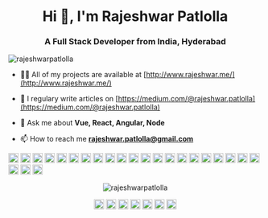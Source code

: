 <h1 align="center">Hi 👋, I'm Rajeshwar Patlolla</h1>
<h3 align="center">A Full Stack Developer from India, Hyderabad</h3>

<p align="left"> <img src="https://komarev.com/ghpvc/?username=rajeshwarpatlolla" alt="rajeshwarpatlolla" /> </p>

- 👨‍💻 All of my projects are available at [http://www.rajeshwar.me/](http://www.rajeshwar.me/)

- 📝 I regulary write articles on [https://medium.com/@rajeshwar.patlolla](https://medium.com/@rajeshwar.patlolla)

- 💬 Ask me about **Vue, React, Angular, Node**

- 📫 How to reach me **rajeshwar.patlolla@gmail.com**

<p align="left"><img src="https://devicons.github.io/devicon/devicon.git/icons/vuejs/vuejs-original-wordmark.svg" alt="vuejs" width="20" height="20"/> <img src="https://devicons.github.io/devicon/devicon.git/icons/react/react-original-wordmark.svg" alt="react" width="20" height="20"/> <img src="https://devicons.github.io/devicon/devicon.git/icons/angularjs/angularjs-original.svg" alt="angularjs" width="20" height="20"/> <img src="https://devicons.github.io/devicon/devicon.git/icons/amazonwebservices/amazonwebservices-original-wordmark.svg" alt="aws" width="20" height="20"/> <img src="https://devicons.github.io/devicon/devicon.git/icons/bootstrap/bootstrap-plain.svg" alt="bootstrap" width="20" height="20"/> <img src="https://devicons.github.io/devicon/devicon.git/icons/coffeescript/coffeescript-original-wordmark.svg" alt="coffeescript" width="20" height="20"/> <img src="https://devicons.github.io/devicon/devicon.git/icons/css3/css3-original-wordmark.svg" alt="css3" width="20" height="20"/> <img src="https://devicons.github.io/devicon/devicon.git/icons/d3js/d3js-original.svg" alt="d3js" width="20" height="20"/> <img src="https://devicons.github.io/devicon/devicon.git/icons/django/django-original.svg" alt="django" width="20" height="20"/> <img src="https://devicons.github.io/devicon/devicon.git/icons/gulp/gulp-plain.svg" alt="gulp" width="20" height="20"/> <img src="https://devicons.github.io/devicon/devicon.git/icons/html5/html5-original-wordmark.svg" alt="html5" width="20" height="20"/> <img src="https://devicons.github.io/devicon/devicon.git/icons/javascript/javascript-original.svg" alt="javascript" width="20" height="20"/> <img src="https://devicons.github.io/devicon/devicon.git/icons/typescript/typescript-original.svg" alt="typescript" width="20" height="20"/> <img src="https://devicons.github.io/devicon/devicon.git/icons/mongodb/mongodb-original-wordmark.svg" alt="mongodb" width="20" height="20"/> <img src="https://devicons.github.io/devicon/devicon.git/icons/mysql/mysql-original-wordmark.svg" alt="mysql" width="20" height="20"/> <img src="https://devicons.github.io/devicon/devicon.git/icons/postgresql/postgresql-original-wordmark.svg" alt="postgresql" width="20" height="20"/> <img src="https://devicons.github.io/devicon/devicon.git/icons/redis/redis-original-wordmark.svg" alt="redis" width="20" height="20"/> <img src="https://devicons.github.io/devicon/devicon.git/icons/sass/sass-original.svg" alt="sass" width="20" height="20"/> <img src="https://devicons.github.io/devicon/devicon.git/icons/nodejs/nodejs-original-wordmark.svg" alt="nodejs" width="20" height="20"/> <img src="https://devicons.github.io/devicon/devicon.git/icons/python/python-original-wordmark.svg" alt="python" width="20" height="20"/> <img src="https://devicons.github.io/devicon/devicon.git/icons/nginx/nginx-original.svg" alt="nginx" width="20" height="20"/> <img src="https://devicons.github.io/devicon/devicon.git/icons/redux/redux-original.svg" alt="redux" width="20" height="20"/> <img src="https://devicons.github.io/devicon/devicon.git/icons/webpack/webpack-original.svg" alt="webpack" width="20" height="20"/> <img src="https://devicons.github.io/devicon/devicon.git/icons/express/express-original-wordmark.svg" alt="express" width="20" height="20"/></p><p align="center"> <img src="https://github-readme-stats.vercel.app/api?username=rajeshwarpatlolla&show_icons=true" alt="rajeshwarpatlolla" /> </p>

<p align="center">
<a href="https://codepen.io/rajeshwarpatlolla" target="blank"><img align="center" src="https://cdn.jsdelivr.net/npm/simple-icons@3.0.1/icons/codepen.svg" alt="rajeshwarpatlolla" height="20" width="20" /></a>
<a href="https://twitter.com/rajeshwar_9032" target="blank"><img align="center" src="https://cdn.jsdelivr.net/npm/simple-icons@3.0.1/icons/twitter.svg" alt="rajeshwar_9032" height="20" width="20" /></a>
<a href="https://linkedin.com/in/rajeshwarpatlolla" target="blank"><img align="center" src="https://cdn.jsdelivr.net/npm/simple-icons@3.0.1/icons/linkedin.svg" alt="rajeshwarpatlolla" height="20" width="20" /></a>
<a href="https://stackoverflow.com/users/4337125" target="blank"><img align="center" src="https://cdn.jsdelivr.net/npm/simple-icons@3.0.1/icons/stackoverflow.svg" alt="4337125" height="20" width="20" /></a>
<a href="https://fb.com/rajeshwarpatlolla" target="blank"><img align="center" src="https://cdn.jsdelivr.net/npm/simple-icons@3.0.1/icons/facebook.svg" alt="rajeshwarpatlolla" height="20" width="20" /></a>
<a href="https://instagram.com/rajeshwar.patlolla" target="blank"><img align="center" src="https://cdn.jsdelivr.net/npm/simple-icons@3.0.1/icons/instagram.svg" alt="rajeshwar.patlolla" height="20" width="20" /></a>
<a href="https://medium.com/@rajeshwar.patlolla" target="blank"><img align="center" src="https://cdn.jsdelivr.net/npm/simple-icons@3.0.1/icons/medium.svg" alt="@rajeshwar.patlolla" height="20" width="20" /></a>
</p>
